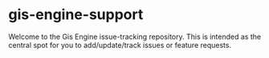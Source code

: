 # gis-engine-support

Welcome to the Gis Engine issue-tracking repository. This is intended as the central spot for you to add/update/track issues or feature requests.
